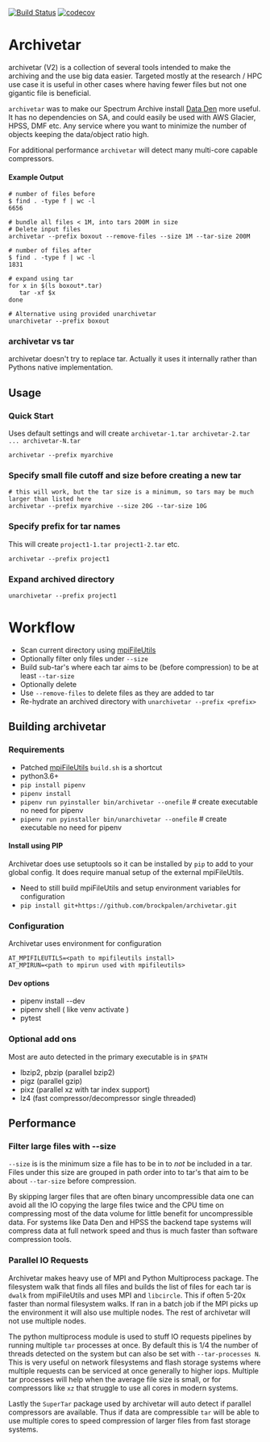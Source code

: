 [![Build Status](https://travis-ci.com/brockpalen/archivetar.svg?branch=master)](https://travis-ci.com/brockpalen/archivetar)
[![codecov](https://codecov.io/gh/brockpalen/archivetar/branch/master/graph/badge.svg)](https://codecov.io/gh/brockpalen/archivetar)



Archivetar
==========

archivetar (V2) is a collection of several tools intended to make the archiving and the use big data easier. 
Targeted mostly at the research / HPC use case it is useful in other cases where having fewer files but not one gigantic file is beneficial.

`archivetar` was to make our Spectrum Archive install [Data Den](https://arc-ts.umich.edu/data-den/) more useful. It has no dependencies on SA, and could easily be used with AWS Glacier, HPSS, DMF etc.  Any service where you want to minimize the number of objects keeping the data/object ratio high.

For additional performance `archivetar` will detect many multi-core capable compressors.

#### Example Output

```
# number of files before
$ find . -type f | wc -l
6656

# bundle all files < 1M, into tars 200M in size
# Delete input files
archivetar --prefix boxout --remove-files --size 1M --tar-size 200M

# number of files after
$ find . -type f | wc -l
1831

# expand using tar
for x in $(ls boxout*.tar)
   tar -xf $x
done

# Alternative using provided unarchivetar
unarchivetar --prefix boxout
```

### archivetar vs tar


archivetar doesn't try to replace tar. Actually  it uses it internally rather than Pythons native implementation.  

Usage
-----

### Quick Start

Uses default settings and will create `archivetar-1.tar archivetar-2.tar ... archivetar-N.tar`

```
archivetar --prefix myarchive
```

### Specify small file cutoff and size before creating a new tar

```
# this will work, but the tar size is a minimum, so tars may be much larger than listed here
archivetar --prefix myarchive --size 20G --tar-size 10G
```

### Specify prefix for tar names

This will create `project1-1.tar project1-2.tar` etc.

```
archivetar --prefix project1
```

### Expand archived directory

```
unarchivetar --prefix project1
```

Workflow
========


 * Scan current directory using [mpiFileUtils](https://github.com/hpc/mpifileutils)
 * Optionally filter only files under `--size`
 * Build sub-tar's where each tar aims to be (before compression) to be at least `--tar-size`
 * Optionally delete 
  * Use `--remove-files` to delete files as they are added to tar
 * Re-hydrate an archived directory with `unarchivetar --prefix <prefix>`

Building archivetar
-------------------

### Requirements

 * Patched [mpiFileUtils](https://github.com/brockp/mpifileutils) `build.sh` is a shortcut
 * python3.6+
 * `pip install pipenv`
 * `pipenv install`
 * `pipenv run pyinstaller bin/archivetar --onefile`   # create executable no need for pipenv
 * `pipenv run pyinstaller bin/unarchivetar --onefile`   # create executable no need for pipenv


#### Install using PIP

Archivetar does use setuptools so it can be installed by `pip` to add to your global config. It does require manual setup of the external mpiFileUtils.

 * Need to still build mpiFileUtils and setup environment variables for configuration
 * `pip install git+https://github.com/brockpalen/archivetar.git`

### Configuration

Archivetar uses environment for configuration

```
AT_MPIFILEUTILS=<path to mpifileutils install>
AT_MPIRUN=<path to mpirun used with mpifileutils>
```

#### Dev options

 * pipenv install --dev
 * pipenv shell  ( like venv activate )
 * pytest

### Optional add ons

Most are auto detected in the primary executable is in `$PATH`

 * lbzip2, pbzip (parallel bzip2)
 * pigz  (parallel gzip)
 * pixz  (parallel xz with tar index support)
 * lz4   (fast compressor/decompressor single threaded)

Performance
-----------

### Filter large files with --size

`--size` is is the minimum size a file has to be in to *not* be included in a tar.  Files under this size are grouped in path order into to tar's that aim to be about `--tar-size` before compression.

By skipping larger files that are often binary uncompressible data one can avoid all the IO copying the large files twice and the CPU time on compressing most of the data volume for little benefit for uncompressible data.  For systems like Data Den and HPSS the backend tape systems will compress data at full network speed and thus is much faster than software compression tools.

### Parallel IO Requests

Archivetar makes heavy use of MPI and Python Multiprocess package.  The filesystem walk that finds all files and builds the list of files for each tar is `dwalk` from mpiFileUtils and uses MPI and `libcircle`.  This if often 5-20x faster than normal filesystem walks.  If ran in a batch job if the MPI picks up the environment it will also use multiple nodes.  The rest of archivetar will not use multiple nodes.

The python multiprocess module is used to stuff IO requests pipelines by running multiple `tar` processes at once. By default this is 1/4 the number of threads detected on the system but can also be set with `--tar-processes N`.  This is very useful on network filesystems and flash storage systems where multiple requests can be serviced at once generally to higher iops.  Multiple tar processes will help when the average file size is small, or for compressors like `xz` that struggle to use all cores in modern systems.

Lastly the `SuperTar` package used by archivetar will auto detect if parallel compressors are available. Thus if data are compressible `tar` will be able to use multiple cores to speed compression of larger files from fast storage systems.
